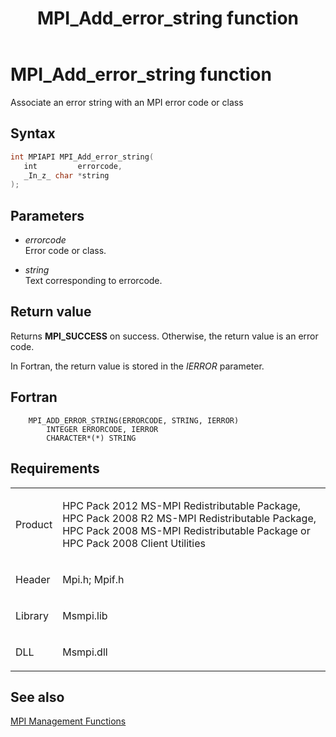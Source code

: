 ﻿---
title: MPI_Add_error_string function
TOCTitle: MPI_Add_error_string function
ms:assetid: 20bd7d14-41a0-4ecc-bdd5-4ccd9b889447
ms:mtpsurl: https://msdn.microsoft.com/en-us/library/Dn502499(v=VS.85)
ms:contentKeyID: 59360771
ms.date: 03/28/2018
mtps_version: v=VS.85
f1_keywords:
- MPI_ADD_ERROR_STRING
- mpif/MPI_Add_error_string
- mpi/MPI_ADD_ERROR_STRING
dev_langs:
- C++
- C
---

# MPI\_Add\_error\_string function

Associate an error string with an MPI error code or class

## Syntax

``` c++
int MPIAPI MPI_Add_error_string(
   int         errorcode,
   _In_z_ char *string
);
```

## Parameters

  - *errorcode*  
    Error code or class.

  - *string*  
    Text corresponding to errorcode.

## Return value

Returns **MPI\_SUCCESS** on success. Otherwise, the return value is an error code.

In Fortran, the return value is stored in the *IERROR* parameter.

## Fortran

``` FORTRAN
    MPI_ADD_ERROR_STRING(ERRORCODE, STRING, IERROR)
        INTEGER ERRORCODE, IERROR
        CHARACTER*(*) STRING
```

## Requirements

<table>
<colgroup>
<col/>
<col/>
</colgroup>
<tbody>
<tr class="odd">
<td><p>Product</p></td>
<td><p>HPC Pack 2012 MS-MPI Redistributable Package, HPC Pack 2008 R2 MS-MPI Redistributable Package, HPC Pack 2008 MS-MPI Redistributable Package or HPC Pack 2008 Client Utilities</p></td>
</tr>
<tr class="even">
<td><p>Header</p></td>
<td>Mpi.h;
Mpif.h</td>
</tr>
<tr class="odd">
<td><p>Library</p></td>
<td>Msmpi.lib</td>
</tr>
<tr class="even">
<td><p>DLL</p></td>
<td>Msmpi.dll</td>
</tr>
</tbody>
</table>


## See also

[MPI Management Functions](mpi-management-functions.md)

